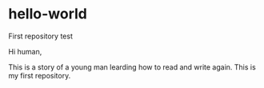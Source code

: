 # hello-world
First repository test 

Hi human,

This is a story of a young man learding how to read and write again.
This is my first repository.

